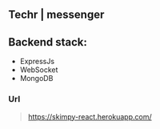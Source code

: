 ## Techr | messenger

## Backend stack:
* ExpressJs
* WebSocket
* MongoDB

### Url

> https://skimpy-react.herokuapp.com/


